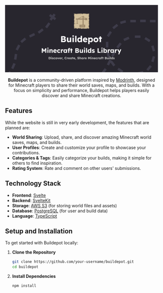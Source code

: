 <center>
   <img src="assets/banner.png" alt="Buildepot Logo"/>

   <!--[![Twitter](https://img.shields.io/badge/Twitter-@Buildepot-blue.svg?style=for-the-badge&logo=twitter)](https://twitter.com/Buildepot) [![Discord](https://img.shields.io/badge/Discord-Join%20Us-7289DA.svg?style=for-the-badge&logo=discord)](https://discord.gg/your-discord-link) [![GitHub](https://img.shields.io/badge/GitHub-Repo-black.svg?style=for-the-badge&logo=github)](https://github.com/your-username/buildepot)
   TBA -->
   **Buildepot** is a community-driven platform inspired by [Modrinth](https://modrinth.com/), designed for Minecraft players to share their world saves, maps, and builds. With a focus on simplicity and performance, Buildepot helps players easily discover and share Minecraft creations.
</center>

## Features

While the website is still in very early development, the features that are planned are:

- **World Sharing**: Upload, share, and discover amazing Minecraft world saves, maps, and builds.
- **User Profiles**: Create and customize your profile to showcase your contributions.
- **Categories & Tags**: Easily categorize your builds, making it simple for others to find inspiration.
- **Rating System**: Rate and comment on other users' submissions.

## Technology Stack

- **Frontend**: [Svelte](https://svelte.dev/)
- **Backend**: [SvelteKit](https://kit.svelte.dev/)
- **Storage**: [AWS S3](https://aws.amazon.com/s3/) (for storing world files and assets)
- **Database**: [PostgreSQL](https://www.postgresql.org/) (for user and build data)
- **Language**: [TypeScript](https://www.typescriptlang.org/)

## Setup and Installation

To get started with Buildepot locally:

1. **Clone the Repository**
   ```sh
   git clone https://github.com/your-username/buildepot.git
   cd buildepot
   ```

2. **Install Dependencies**
   ```sh
   npm install